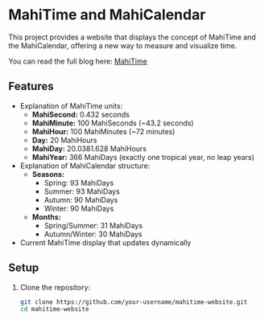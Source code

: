 # MahiTime and MahiCalendar

This project provides a website that displays the concept of MahiTime and the MahiCalendar, offering a new way to measure and visualize time.

You can read the full blog here: [MahiTime](https://mahi97.github.io/mahi-log/2024/06/08/mahitime.html)

## Features

- Explanation of MahiTime units:
  - **MahiSecond:** 0.432 seconds
  - **MahiMinute:** 100 MahiSeconds (~43.2 seconds)
  - **MahiHour:** 100 MahiMinutes (~72 minutes)
  - **Day:** 20 MahiHours
  - **MahiDay:** 20.0381.628 MahiHours
  - **MahiYear:** 366 MahiDays (exactly one tropical year, no leap years)
- Explanation of MahiCalendar structure:
  - **Seasons:**
    - Spring: 93 MahiDays
    - Summer: 93 MahiDays
    - Autumn: 90 MahiDays
    - Winter: 90 MahiDays
  - **Months:**
    - Spring/Summer: 31 MahiDays
    - Autumn/Winter: 30 MahiDays
- Current MahiTime display that updates dynamically

## Setup

1. Clone the repository:
   ```bash
   git clone https://github.com/your-username/mahitime-website.git
   cd mahitime-website
